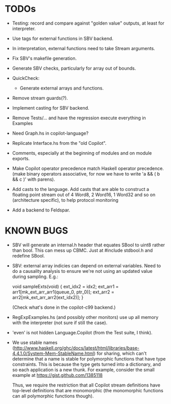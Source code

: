 TODOs
=====

*   Testing: record and compare against "golden value" outputs, at least for
    interpreter.

*   Use tags for external functions in SBV backend.

*   In interpretation, external functions need to take Stream arguments.

*   Fix SBV's makefile generation.

*   Generate SBV checks, particularly for array out of bounds.

*   QuickCheck:

    *   Generate external arrays and functions.
 
*   Remove stream guards(?).

*   Implement casting for SBV backend.

*   Remove Tests/... and have the regression execute everything in Examples

*   Need Graph.hs in copilot-language?

*   Replicate Interface.hs from the "old Copilot".

*   Comments, especially at the beginning of modules and on module exports.

*   Make Copilot operator precedence match Haskell operator precedence.
    (make binary operators associative, for now we have to write 'a && ( b && c )'
     with parens).

*   Add casts to the language.  Add casts that are able to construct a floating
    point stream out of 4 Word8, 2 Word16, 1 Word32 and so on (architecture
    specific), to help protocol monitoring

*   Add a backend to Feldspar.


KNOWN BUGS
====

*   SBV will generate an internal.h header that equates SBool to uint8 rather than
    bool.  This can mess up CBMC.  Just at #include stdbool.h and redefine
    SBool.

*   SBV: external array indicies can depend on external variables.  Need to do a
    causality analysis to ensure we're not using an updated value during
    sampling.  E.g.:

    void sampleExts(void) {
      ext_idx2 = idx2;
      ext_arr1 = arr1[mk_ext_arr_arr1(queue_0, ptr_0)];
      ext_arr2 = arr2[mk_ext_arr_arr2(ext_idx2)];
    }

    (Check what's done in the copilot-c99 backend.)

*   RegExpExamples.hs (and possibly other monitors) use up all memory with the
    interpreter (not sure if still the case).

*   'even' is not hidden Language.Copilot (from the Test suite, I think).

*   We use stable names
    (http://www.haskell.org/ghc/docs/latest/html/libraries/base-4.4.1.0/System-Mem-StableName.html)
    for sharing, which can't determine that a name is stable for polymorphic
    functions that have type constraints.  This is because the type gets turned
    into a dictionary, and so each application is a new thunk.  For example,
    consider the small example at https://gist.github.com/1385118

    Thus, we require the restriction that all Copilot stream definitions have
    top-level definitions that are monomorphic (the monomorphic functions can
    all polymorphic functions though).  
